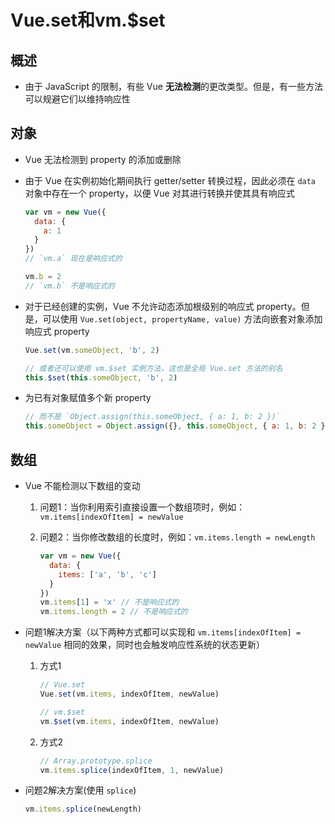 # Vue.set和vm.\$set

## 概述

  - 由于 JavaScript 的限制，有些 Vue **无法检测**的更改类型。但是，有一些方法可以规避它们以维持响应性

## 对象

  - Vue 无法检测到 property 的添加或删除

  - 由于 Vue 在实例初始化期间执行 getter/setter 转换过程，因此必须在 `data` 对象中存在一个 property，以便 Vue 对其进行转换并使其具有响应式

    ```js
    var vm = new Vue({
      data: {
        a: 1
      }
    })
    // `vm.a` 现在是响应式的

    vm.b = 2
    // `vm.b` 不是响应式的
    ```

  - 对于已经创建的实例，Vue 不允许动态添加根级别的响应式 property。但是，可以使用 `Vue.set(object, propertyName, value)` 方法向嵌套对象添加响应式 property

    ```js
    Vue.set(vm.someObject, 'b', 2)

    // 或者还可以使用 vm.$set 实例方法，这也是全局 Vue.set 方法的别名
    this.$set(this.someObject, 'b', 2)
    ```

  - 为已有对象赋值多个新 property

    ```js
    // 而不是 `Object.assign(this.someObject, { a: 1, b: 2 })`
    this.someObject = Object.assign({}, this.someObject, { a: 1, b: 2 })
    ```

## 数组

  - Vue 不能检测以下数组的变动

    1.  问题1：当你利用索引直接设置一个数组项时，例如：`vm.items[indexOfItem] = newValue`

    2.  问题2：当你修改数组的长度时，例如：`vm.items.length = newLength`

        ```js
        var vm = new Vue({
          data: {
            items: ['a', 'b', 'c']
          }
        })
        vm.items[1] = 'x' // 不是响应式的
        vm.items.length = 2 // 不是响应式的
        ```

  - 问题1解决方案（以下两种方式都可以实现和 `vm.items[indexOfItem] = newValue` 相同的效果，同时也会触发响应性系统的状态更新）

    1.  方式1

        ```js
        // Vue.set
        Vue.set(vm.items, indexOfItem, newValue)

        // vm.$set
        vm.$set(vm.items, indexOfItem, newValue)

        ```

    2.  方式2

        ```js
        // Array.prototype.splice
        vm.items.splice(indexOfItem, 1, newValue)
        ```

  - 问题2解决方案(使用 `splice`)

    ```js
    vm.items.splice(newLength)
    ```
